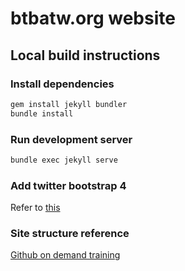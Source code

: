 # btbatw.org website

## Local build instructions

### Install dependencies

```bash
gem install jekyll bundler
bundle install
```

### Run development server

```bash
bundle exec jekyll serve
```

### Add twitter bootstrap 4
Refer to [this](https://simpleit.rocks/how-to-add-bootstrap-4-to-jekyll-the-right-way/#fnref:safe-mode)

### Site structure reference
[Github on demand training](https://github.com/github/training-kit)
